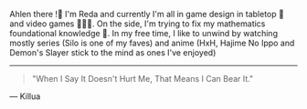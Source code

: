 Ahlen there !🤠 I'm Reda and currently I'm all in game design in tabletop 🎲 and video games 🦹🏻‍♂️. On the side, I'm trying to fix my mathematics foundational knowledge 🔧. In my free time, I like to unwind by watching mostly series (Silo is one of my faves) and anime (HxH, Hajime No Ippo and Demon's Slayer stick to the mind as ones I've enjoyed) 

---
> "When I Say It Doesn't Hurt Me, That Means I Can Bear It."

— Killua
